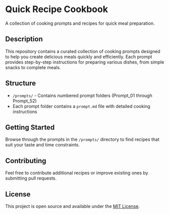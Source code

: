 # Quick Recipe Cookbook

A collection of cooking prompts and recipes for quick meal preparation.

## Description

This repository contains a curated collection of cooking prompts designed to help you create delicious meals quickly and efficiently. Each prompt provides step-by-step instructions for preparing various dishes, from simple snacks to complete meals.

## Structure

- `/prompts/` - Contains numbered prompt folders (Prompt_01 through Prompt_52)
- Each prompt folder contains a `prompt.md` file with detailed cooking instructions

## Getting Started

Browse through the prompts in the `/prompts/` directory to find recipes that suit your taste and time constraints.

## Contributing

Feel free to contribute additional recipes or improve existing ones by submitting pull requests.

## License

This project is open source and available under the [MIT License](LICENSE).
